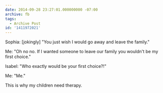 ```yaml
---
date: 2014-09-28 23:27:01.000000000 -07:00
archive: fb
tags: 
  - Archive Post
id: '1411972021'
---
```


Sophia: [jokingly] "You just wish I would go away and leave the family."

Me: "Oh no no. If I wanted someone to leave our family you wouldn't be my first choice."

Isabel: "Who exactly would be your first choice?!"

Me: "Me."

This is why my children need therapy.

